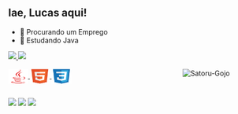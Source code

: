 ## Iae, Lucas aqui!


- 🔭 Procurando um Emprego 
- 🌱 Estudando Java 

 <div>
  <a href="https://github.com/Zdingy">
  <img height="180em" src="https://github-readme-stats.vercel.app/api?username=Zdingy&show_icons=true&theme=midnight-purple&include_all_commits=true&count_private=true"/>
  <img height="180em" src="https://github-readme-stats.vercel.app/api/top-langs/?username=Zdingy&layout=compact&langs_count=7&theme=midnight-purple"/>
</div>

  <div style="display: inline_block"><br>
  <img align="center" alt="Zdingy-Java" height="30" width="40" src="https://raw.githubusercontent.com/devicons/devicon/master/icons/java/java-plain.svg">
  <img align="center" alt="Zdingy-HTML" height="30" width="40" src="https://raw.githubusercontent.com/devicons/devicon/master/icons/html5/html5-original.svg">
  <img align="center" alt="Zdingy-CSS" height="30" width="40" src="https://raw.githubusercontent.com/devicons/devicon/master/icons/css3/css3-original.svg">
  <img align="right" alt="Satoru-Gojo" height="150" width="150"  src="https://static.wikia.nocookie.net/94de61fa-cb42-4a81-aa7b-e024666f26aa">
</div>
  
  ##
  
  <div> 
  <a href="https://discord.gg/PqdBne9vhe" target="_blank"><img src="https://img.shields.io/badge/Discord-7289DA?style=for-the-badge&logo=discord&logoColor=white" target="_blank"></a> 
  <a href="https://www.instagram.com/luccas_souzz/" target="_blank"><img src="https://img.shields.io/badge/-Instagram-%23E4405F?style=for-the-badge&logo=instagram&logoColor=white" target="_blank"></a>
  <a href="https://steamcommunity.com/profiles/76561198979387681/" target="_blank"><img src="https://img.shields.io/badge/Steam-000000?style=for-the-badge&logo=steam&logoColor=white" target="_blank"></a>
  </div>
    
    

  

